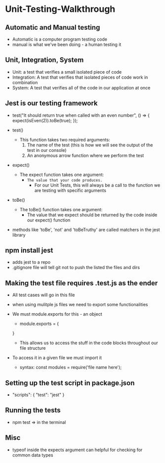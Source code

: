 # Unit-Testing-Walkthrough


## Automatic and Manual testing
- Automatic is a computer program testing code
- manual is what we've been doing - a human testing it

## Unit, Integration, System
- Unit: a test that verifies a small isolated piece of code
- Integration: A test that verifies that isolated pieces of code work in combination
- System: A test that verifies all of the code in our application at once



## Jest is our testing framework
- test("It should return true when called with an even number", () => {
  expect(isEven(2)).toBe(true);
});

- test()
    - This function takes two required arguments:
        1. The name of the test (this is how we will see the output of the test in our console)
        2. An anonymous arrow function where we perform the test
- expect()
    - The expect function takes one argument:
        - `The value that your code produces.`
            - For our Unit Tests, this will always be a call to the function we are testing with specific arguments
- toBe()
    - The toBe() function takes one argument:
        - The value that we expect should be returned by the code inside our expect() function

- methods like 'toBe', 'not' and 'toBeTruthy' are called matchers in the jest library

## npm install jest
- adds jest to a repo
- .gitignore file will tell git not to push the listed the files and dirs


## Making the test file requires .test.js as the ender
- All test cases will go in this file
- when using mulitple js files we need to export some functionalities
- We must module.exports for this - an object
    - module.exports = {

    }

    - This allows us to access the stuff in the code blocks throughout our file structure

- To access it in a given file we must import it
    - syntax: const modules = require('file name here');

## Setting up the test script in package.json
- "scripts": {
    "test": "jest"
  }

## Running the tests
- npm test => in the terminal

## Misc
- typeof inside the expects argument can helpful for checking for common data types
